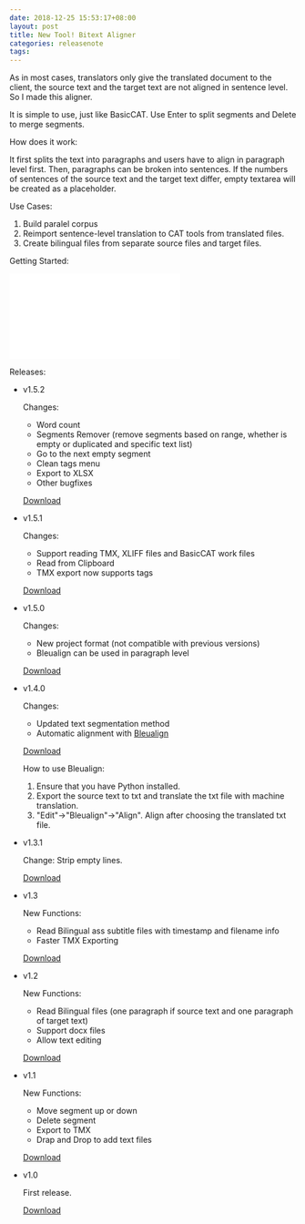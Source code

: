 ```yaml
---
date: 2018-12-25 15:53:17+08:00
layout: post
title: New Tool! Bitext Aligner
categories: releasenote
tags: 
---
```


As in most cases, translators only give the translated document to the client, the source text and the target text are not aligned in sentence level. So I made this aligner.

It is simple to use, just like BasicCAT. Use Enter to split segments and Delete to merge segments.

How does it work:

It first splits the text into paragraphs and users have to align in paragraph level first. Then, paragraphs can be broken into sentences. If the numbers of sentences of the source text and the target text differ, empty textarea will be created as a placeholder.

Use Cases:

1. Build paralel corpus
2. Reimport sentence-level translation to CAT tools from translated files.
3. Create bilingual files from separate source files and target files.

Getting Started:

<iframe src="//player.bilibili.com/player.html?aid=754731761&bvid=BV12k4y1k7QC&cid=239243954&page=1" scrolling="no" border="0" frameborder="no" framespacing="0" allowfullscreen="true"> </iframe>	

Releases:

* v1.5.2

    Changes:
    
    * Word count
	* Segments Remover (remove segments based on range, whether is empty or duplicated and specific text list)
	* Go to the next empty segment
	* Clean tags menu
	* Export to XLSX
	* Other bugfixes

	[Download](https://github.com/xulihang/Aligner/releases/download/v1.5.2/Aligner.zip)

* v1.5.1

    Changes:
    
    * Support reading TMX, XLIFF files and BasicCAT work files
	* Read from Clipboard
	* TMX export now supports tags

	[Download](https://github.com/xulihang/Aligner/releases/download/v1.5.1/Aligner.zip)

* v1.5.0

    Changes:
    
    * New project format (not compatible with previous versions)
	* Bleualign can be used in paragraph level

	[Download](https://github.com/xulihang/Aligner/releases/download/v1.5.0/Aligner.zip)

* v1.4.0

    Changes:
    
    * Updated text segmentation method
	* Automatic alignment with [Bleualign](https://github.com/rsennrich/Bleualign/)

	[Download](https://github.com/xulihang/Aligner/releases/download/v1.4.0/Aligner.zip)
	
	How to use Bleualign:
	
	1. Ensure that you have Python installed.
	2. Export the source text to txt and translate the txt file with machine translation.
	3. "Edit"->"Bleualign"->"Align". Align after choosing the translated txt file.

* v1.3.1

	Change: Strip empty lines.
	
	[Download](https://github.com/xulihang/Aligner/releases/download/v1.3.1/Aligner.zip)

* v1.3

    New Functions:
    
    * Read Bilingual ass subtitle files with timestamp and filename info
    * Faster TMX Exporting
	
    [Download](https://github.com/xulihang/Aligner/releases/download/v1.3/Aligner.zip)



* v1.2

    New Functions:
    
    * Read Bilingual files (one paragraph if source text and one paragraph of target text)
    * Support docx files
    * Allow text editing
    
    [Download](https://github.com/xulihang/Aligner/releases/download/v1.2/Aligner.zip)


* v1.1

    New Functions:
    
    * Move segment up or down 
    * Delete segment
    * Export to TMX
    * Drap and Drop to add text files
    
    [Download](https://github.com/xulihang/Aligner/releases/download/v1.1/Aligner.zip)

* v1.0

    First release.
    
    [Download](https://github.com/xulihang/Aligner/releases/download/v1.0/Aligner.zip)


